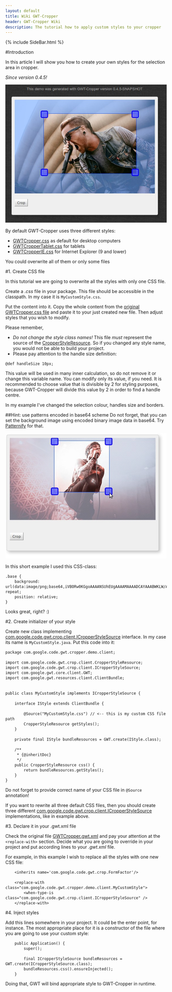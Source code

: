 ```yaml
---
layout: default
title: Wiki GWT-Cropper
header: GWT-Cropper Wiki
description: The tutorial how to apply custom styles to your cropper
---
```


{% include SideBar.html %}

#Introduction

In this article I will show you how to create your own styles for the selection area in cropper.

*Since version 0.4.5!*

![Memphis May Fire in GWT-Cropper](/images/wiki/custom_styles.jpeg)

By default GWT-Cropper uses three different styles:

 * [GWTCropper.css](https://github.com/w32blaster/gwt-cropper/blob/master/src/main/java/com/google/code/gwt/crop/client/GWTCropper.css) as default for desktop computers
 * [GWTCropperTablet.css](https://github.com/w32blaster/gwt-cropper/blob/master/src/main/java/com/google/code/gwt/crop/client/GWTCropperTablet.css) for tablets
 * [GWTCropperIE.css](https://github.com/w32blaster/gwt-cropper/blob/master/src/main/java/com/google/code/gwt/crop/client/GWTCropperIE.css) for Internet Explorer (9 and lower)

You could overwrite all of them or only some files

#1. Create CSS file

In this tutorial we are going to overwrite all the styles with only one CSS file. 

Create a *.css* file in your package. This file should be accessible in the classpath. In my case it is `MyCustomStyle.css`.

Put the content into it. Copy the whole content from the [original GWTCropper.css file](https://github.com/w32blaster/gwt-cropper/blob/master/src/main/java/com/google/code/gwt/crop/client/GWTCropper.css) and paste it to your just created new file. Then adjust styles that you wish to modify.

Please remember,

 * *Do not change the style class names!* This file *must* represent the source of the [CropperStyleResource](https://github.com/w32blaster/gwt-cropper/blob/master/src/main/java/com/google/code/gwt/crop/client/CropperStyleResource.java). So if you changed any style name, you would not be able to build your project.
 * Please pay attention to the handle size definition: 

```
@def handleSize 10px; 
```

This value will be used in many inner calculation, so do not remove it or change this variable name. You can modify only its value, if you need. It is recommended to choose value that is divisible by 2 for styling purposes, because GWT-Cropper will divide this value by 2 in order to find a handle centre.

In my example I've changed the selection colour, handles size and borders.

##Hint: use patterns encoded in base64 scheme
Do not forget, that you can set the background image using encoded binary image data in base64. Try [Patternify](http://www.patternify.com/) for that.

![Bring Me The Horizon in the GWT-Cropper](/images/wiki/custom_styles2.jpeg)

In this short example I used this CSS-class:

```
.base {
	background: url(data:image/png;base64,iVBORw0KGgoAAAANSUhEUgAAAAMAAAADCAYAAABWKLW/AAAAFElEQVQImWNggILYgs3/cTAYGBgAju8HfloVoUQAAAAASUVORK5CYII=) repeat;
	position: relative;
}
```

Looks great, right? :)

#2. Create initializer of your style

Create new class implementing [com.google.code.gwt.crop.client.ICropperStyleSource](https://github.com/w32blaster/gwt-cropper/blob/master/src/main/java/com/google/code/gwt/crop/client/ICropperStyleSource.java) interface. In my case its name is `MyCustomStyle.java`. Put this code into it:

```
package com.google.code.gwt.cropper.demo.client;

import com.google.code.gwt.crop.client.CropperStyleResource;
import com.google.code.gwt.crop.client.ICropperStyleSource;
import com.google.gwt.core.client.GWT;
import com.google.gwt.resources.client.ClientBundle;


public class MyCustomStyle implements ICropperStyleSource {
	
	interface IStyle extends ClientBundle {
		
		@Source("MyCustomStyle.css") // <-- this is my custom CSS file path
		CropperStyleResource getStyles();
	}

	private final IStyle bundleResources = GWT.create(IStyle.class);
	
	/**
	 * {@inheritDoc}
	 */
	public CropperStyleResource css() {
		return bundleResources.getStyles();
	}
}
```

Do not forget to provide correct name of your CSS file in `@Source` annotation!

If you want to rewrite all three default CSS files, then you should create three different [com.google.code.gwt.crop.client.ICropperStyleSource](https://github.com/w32blaster/gwt-cropper/blob/master/src/main/java/com/google/code/gwt/crop/client/ICropperStyleSource.java) implementations, like in example above.

#3. Declare it in your .gwt.xml file

Check the original file [GWTCropper.gwt.xml](https://github.com/w32blaster/gwt-cropper/blob/master/src/main/java/com/google/code/gwt/crop/GWTCropper.gwt.xml) and pay your attention at the `<replace-with>` section. Decide what you are going to override in your project and put according lines to your *.gwt.xml* file.

For example, in this example I wish to replace all the styles with one new CSS file:

```
	<inherits name='com.google.code.gwt.crop.FormFactor'/>
	
	<replace-with class="com.google.code.gwt.cropper.demo.client.MyCustomStyle">
		<when-type-is class="com.google.code.gwt.crop.client.ICropperStyleSource" />
	</replace-with>
```

#4. Inject styles

Add this lines somewhere in your project. It could be the enter point, for instance. The most appropriate place for it is a constructor of the file where you are going to use your custom style:

```
	public Application() {
		super();
		
		final ICropperStyleSource bundleResources = GWT.create(ICropperStyleSource.class);
		bundleResources.css().ensureInjected();
	}
```

Doing that, GWT will bind appropriate style to GWT-Cropper in runtime.